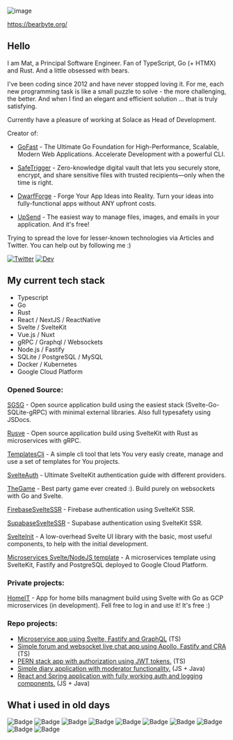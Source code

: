 ![image](https://user-images.githubusercontent.com/26543876/236698648-8c1172c0-1f68-40ae-b15c-610abc9b138b.png)

https://bearbyte.org/

## Hello

I am Mat, a Principal Software Engineer. Fan of TypeScript, Go (+ HTMX) and Rust. And a little obsessed with bears.

I've been coding since 2012 and have never stopped loving it. For me, each new programming task is like a small puzzle to solve - the more challenging, the better. And when I find an elegant and efficient solution ... that is truly satisfying.

Currently have a pleasure of working at Solace as Head of Development.

Creator of:

- [GoFast](https://gofast.live) - The Ultimate Go Foundation for High-Performance, Scalable, Modern Web Applications. Accelerate Development with a powerful CLI.
 
- [SafeTrigger](https://safetrigger.app) - Zero-knowledge digital vault that lets you securely store, encrypt, and share sensitive files with trusted recipients—only when the time is right.

- [DwarfForge](https://dwarfforge.io) - Forge Your App Ideas into Reality. Turn your ideas into fully-functional apps without ANY upfront costs.

- [UpSend](https://upsend.app) - The easiest way to manage files, images, and emails in your application. And it's free!

Trying to spread the love for lesser-known technologies via Articles and Twitter. You can help out by following me :)

[Twitter]: https://img.shields.io/badge/Twitter-37a779?style=for-the-badge
[Dev]: https://img.shields.io/badge/dev-37a779?style=for-the-badge

[![Twitter]](https://twitter.com/mapiorowski)
[![Dev]](https://dev.to/mpiorowski)


## My current tech stack
- Typescript
- Go
- Rust
- React / NextJS / ReactNative
- Svelte / SvelteKit
- Vue.js / Nuxt
- gRPC / Graphql / Websockets
- Node.js / Fastify
- SQLite / PostgreSQL / MySQL
- Docker / Kubernetes
- Google Cloud Platform

### Opened Source:

[SGSG](https://github.com/mpiorowski/sgsg) - Open source application build using the easiest stack (Svelte-Go-SQLite-gRPC) with minimal external libraries. Also full typesafety using JSDocs.

[Rusve](https://github.com/mpiorowski/Rusve) - Open source application build using SvelteKit with Rust as microservices with gRPC.

[TemplatesCli](https://github.com/mpiorowski/templates-cli) - A simple cli tool that lets You very easly create, manage and use a set of templates for You projects.

[SvelteAuth](https://github.com/mpiorowski/svelte-auth) - Ultimate SvelteKit authentication guide with different providers.

[TheGame](https://github.com/mpiorowski/the-game) - Best party game ever created :). Build purely on websockets with Go and Svelte.

[FirebaseSvelteSSR](https://github.com/mpiorowski/firebase-svelte-ssr) - Firebase authentication using SvelteKit SSR.

[SupabaseSvelteSSR](https://github.com/mpiorowski/supabase-svelte-ssr) - Supabase authentication using SvelteKit SSR.

[SvelteInit](https://github.com/mpiorowski/svelte-init) - A low-overhead Svelte UI library with the basic, most useful components, to help with the initial development.

[Microservices Svelte/NodeJS template](https://github.com/mpiorowski/microservices-gcp-template) - A microservices template using SvelteKit, Fastify and PostgreSQL deployed to Google Cloud Platform.

### Private projects:
[HomeIT](https://homeit.app) - App for home bills managment build using Svelte with Go as GCP microservices (in development). Fell free to log in and use it! It's free :)

### Repo projects:
- <a href="https://github.com/mpiorowski/microservices-ts-fastify-svelte">Microservice app using Svelte, Fastify and GraphQL</a> (TS)
- <a href="https://github.com/mpiorowski/apollo-fastify-cra">Simple forum and websocket live chat app using Apollo, Fastify and CRA</a> (TS)
- <a href="https://github.com/mpiorowski/pern-auth">PERN stack app with authorization using JWT tokens.</a> (TS)
- <a href="https://github.com/mpiorowski/diary-app">Simple diary application with moderator functionality.</a> (JS + Java)
- <a href="https://github.com/mpiorowski/react-spring-auth">React and Spring application with fully working auth and logging components.</a> (JS + Java)

## What i used in old days

![Badge](https://img.shields.io/badge/Languages-JavaScript-%235d8239?logo=JavaScript&logoColor=white)
![Badge](https://img.shields.io/badge/Languages-Java-%235d8239?logo=Java&logoColor=white)
![Badge](https://img.shields.io/badge/Frameworks-React-%235d8239?logo=React&logoColor=white)
![Badge](https://img.shields.io/badge/Frameworks-NodeJS-%235d8239?logo=Node.js&logoColor=white)
![Badge](https://img.shields.io/badge/Frameworks-Spring-%235d8239?logo=Spring&logoColor=white)
![Badge](https://img.shields.io/badge/SQL-PostgreSQL-%235d8239?logo=PostgreSql&logoColor=white)
![Badge](https://img.shields.io/badge/SQL-MySQL-%235d8239?logo=MySql&logoColor=white)
![Badge](https://img.shields.io/badge/Tools-Docker-%235d8239?logo=Docker&logoColor=white)
![Badge](https://img.shields.io/badge/Tools-VSC-%235d8239?logo=visual-studio-code&logoColor=white)
![Badge](https://img.shields.io/badge/Tools-Git-%235d8239?logo=Git&logoColor=white)

<!--
**mpiorowski/mpiorowski** is a ✨ _special_ ✨ repository because its `README.md` (this file) appears on your GitHub profile.

Here are some ideas to get you started:

- 🔭 I’m currently working on ...
- 🌱 I’m currently learning ...
- 👯 I’m looking to collaborate on ...
- 🤔 I’m looking for help with ...
- 💬 Ask me about ...
- 📫 How to reach me: ...
- 😄 Pronouns: ...
- ⚡ Fun fact: ...
-->
